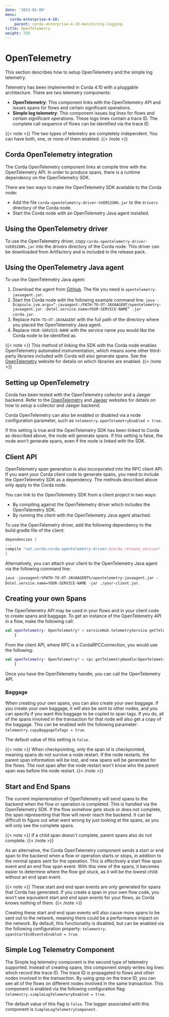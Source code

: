 ```yaml
---
date: '2023-01-09'
menu:
  corda-enterprise-4-10:
    parent: corda-enterprise-4-10-monitoring-logging
title: OpenTelemetry
weight: 350
---
```


# OpenTelemetry

This section describes how to setup OpenTelemetry and the simple log telemetry.

Telemetry has been implemented in Corda 4.10 with a pluggable architecture. There are two telemetry components:

* **OpenTelemetry**: This component links with the OpenTelemetry API and issues spans for flows and certain significant operations.
* **Simple log telemetry**: This component issues log lines for flows and certain significant operations. These logs lines contain a trace ID. The complete call sequence of flows can be identified via the trace ID.

{{< note >}}
The two types of telemetry are completely independent. You can have both, one, or none of them enabled.
{{< /note >}}


## Corda OpenTelemetry integration

The Corda OpenTelemetry component links at compile time with the OpenTelemetry API. In order to produce spans, there is a runtime dependency on the OpenTelemetry SDK. 

There are two ways to make the OpenTelemetry SDK available to the Corda node:

* Add the file `corda-opentelemetry-driver-%VERSION%.jar` to the `drivers` directory of the Corda node.
* Start the Corda node with an OpenTelemetry Java agent installed.

## Using the OpenTelemetry driver

To use the OpenTelemetry driver, copy `corda-opentelemetry-driver-%VERSION%.jar` into the drivers directory of the Corda node. This driver can be downloaded from Artifactory and is included in the release pack.

## Using the OpenTelemetry Java agent

To use the OpenTelemetry Java agent:

1. Download the agent from [GitHub](https://github.com/open-telemetry/opentelemetry-java-instrumentation/releases). The file you need is `opentelemetry-javaagent.jar`.
2. Start the Corda node with the following example command line:
   `java -Dcapsule.jvm.args=“-javaagent:/PATH-TO-OT-JAVAAGENT/opentelemetry-javaagent.jar -Dotel.service.name=YOUR-SERVICE-NAME” -jar corda.jar`.
3. Replace `PATH-TO-OT-JAVAAGENT` with the full path of the directory where you placed the OpenTelemetry Java agent.
4. Replace `YOUR-SERVICE-NAME` with the service name you would like the Corda node to be identified as.

{{< note >}}
This method of linking the SDK with the Corda node enables OpenTelemetry automated instrumentation, which means some other third-party libraries included with Corda will also generate spans. See the [OpenTelemetry](https://opentelemetry.io/docs/concepts/instrumenting-library/) website for details on which libraries are enabled.
{{< /note >}}


## Setting up OpenTelemetry

Corda has been tested with the OpenTelemetry collector and a Jaeger backend. Refer to the [OpenTelemetry](https://opentelemetry.io/docs/collector/) and [Jaeger](https://www.jaegertracing.io/) websites for details on how to setup a collector and Jaeger backend.

Corda OpenTelemetry can also be enabled or disabled via a node configuration parameter, such as `telementry.openTelemetryEnabled = true`.

If this setting is true and the OpenTelemetry SDK has been linked to Corda as described above, the node will generate spans. If this setting is false, the node won't generate spans, even if the node is linked with the SDK.

## Client API

OpenTelemetry span generation is also incorporated into the RPC client API. If you want your Corda client code to generate spans, you need to include the OpenTelemetry SDK as a dependency. The methods described above only apply to the Corda node. 

You can link to the OpenTelemetry SDK from a client project in two ways:

* By compiling against the OpenTelemetry driver which includes the OpenTelemetry SDK. 
* By running the client with the OpenTelemetry Java agent attached.

To use the OpenTelemetry driver, add the following dependency to the build.gradle file of the client:

```kotlin
dependencies {
...
compile "net.corda:corda-opentelemetry-driver:$corda_release_version"
}
``` 

Alternatively, you can attach your client to the OpenTelemetry Java agent via the following command line:

`java -javaagent:%PATH-TO-OT-JAVAAGENT%/opentelemetry-javaagent.jar -Dotel.service.name=YOUR-SERVICE-NAME -jar ./your-client.jar`.

## Creating your own Spans

The OpenTelemetry API may be used in your flows and in your client code to create spans and baggage. To get an instance of the OpenTelemetry API in a flow, make the following call:

```kotlin
val openTelemetry: OpenTelemetry? = serviceHub.telemetryService.getTelemetryHandle(OpenTelemetry::class.java)
    }
``` 

From the client API, where RPC is a CordaRPCConnection, you would use the following:

```kotlin
val openTelemetry: OpenTelemetry? = rpc.getTelemetryHandle(OpenTelemetry::class.java)
    }
``` 
Once you have the OpenTelemetry handle, you can call the OpenTelemetry API.

### Baggage 

When creating your own spans, you can also create your own baggage. If you create your own baggage, it will also be sent to other nodes, and you can specify if you want this baggage to be copied to span tags. If you do, all of the spans involved in the transaction for that node will also get a copy of the baggage. This can be enabled with the following parameter:
`telementry.copyBaggageToTags = true`.

The default value of this setting is `false`.

{{< note >}}
When checkpointing, only the span id is checkpointed, meaning spans do not survive a node restart. If the node restarts, the parent span information will be lost, and new spans will be generated for the flows. The root span after the node restart won't know who the parent span was before the node restart.
{{< /note >}}

## Start and End Spans

The current implementation of OpenTelemetry will send spans to the backend when the flow or operation is completed. This is handled via the OpenTelemetry SDK. If the flow somehow gets stuck or does not complete, the span representing that flow will never reach the backend. It can be difficult to figure out what went wrong by just looking at the spans, as you will only see the complete spans.

{{< note >}}
If a child span doesn't complete, parent spans also do not complete.
{{< /note >}}

As an alternative, the Corda OpenTelemetry component sends a start or end span to the backend when a flow or operation starts or stops, in addition to the normal spans sent for the operation. This is effectively a start flow span event and an end flow span event. With this view of the spans, it becomes easier to determine where the flow got stuck, as it will be the lowest child without an end span event. 

{{< note >}}
These start and end span events are only generated for spans that Corda has generated. If you create a span in your own flow code, you won’t see equivalent start and end span events for your flows, as Corda knows nothing of them.
{{< /note >}}

Creating these start and end span events will also cause more spans to be sent out to the network, meaning there could be a performance impact on the network. By default, this functionality is disabled, but can be enabled via the following configuration property:
`telementry. spanStartEndEventsEnabled = true`.

## Simple Log Telemetry Component

The Simple log telemetry component is the second type of telemetry supported. Instead of creating spans, this component simply writes log lines which record the trace ID. The trace ID is propagated to flows and other nodes involved in the transaction. By using grep on the trace ID, you can see all of the flows on different nodes involved in the same transaction. This component is enabled via the following configuration flag: `telementry.simpleLogTelemeteryEnabled = true`.

The default value of this flag is `false`. The logger associated with this component is `SimpleLogTelemetryComponent`.